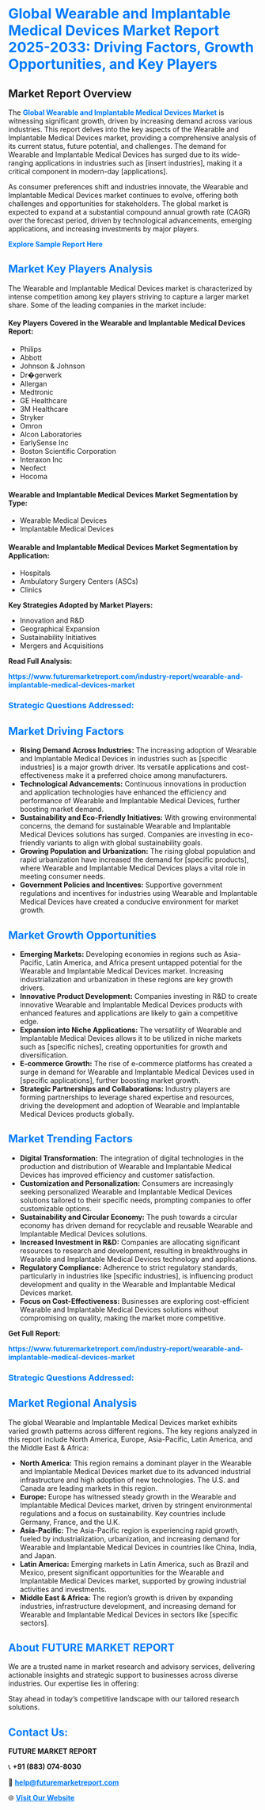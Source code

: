 <h1 style="color: #007BFF;">Global Wearable and Implantable Medical Devices Market Report 2025-2033: Driving Factors, Growth Opportunities, and Key Players</h1>

<section id="overview">
<h2>Market Report Overview</h2>
<p>The <a href="https://www.futuremarketreport.com/industry-report/wearable-and-implantable-medical-devices-market" style="color: #007BFF; text-decoration: none;"><strong>Global Wearable and Implantable Medical Devices Market</strong></a> is witnessing significant growth, driven by increasing demand across various industries. This report delves into the key aspects of the Wearable and Implantable Medical Devices market, providing a comprehensive analysis of its current status, future potential, and challenges. The demand for Wearable and Implantable Medical Devices has surged due to its wide-ranging applications in industries such as [insert industries], making it a critical component in modern-day [applications].</p>
<p>As consumer preferences shift and industries innovate, the Wearable and Implantable Medical Devices market continues to evolve, offering both challenges and opportunities for stakeholders. The global market is expected to expand at a substantial compound annual growth rate (CAGR) over the forecast period, driven by technological advancements, emerging applications, and increasing investments by major players.</p>
</section>

<section id="overview">
<p><a href="https://www.futuremarketreport.com/request-sample/reportId=79019" style="color: #007BFF; text-decoration: none;"><strong>Explore Sample Report Here</strong></a></p>
</section>

<section id="key-players">
<h2 style="color: #007BFF;">Market Key Players Analysis</h2>
<p>The Wearable and Implantable Medical Devices market is characterized by intense competition among key players striving to capture a larger market share. Some of the leading companies in the market include:</p>
<h4>Key Players Covered in the Wearable and Implantable Medical Devices Report:</h4>
<ul><li>Philips</li><li>Abbott</li><li>Johnson &amp; Johnson</li><li>Dr�gerwerk</li><li>Allergan</li><li>Medtronic</li><li>GE Healthcare</li><li>3M Healthcare</li><li>Stryker</li><li>Omron</li><li>Alcon Laboratories</li><li>EarlySense Inc</li><li>Boston Scientific Corporation</li><li>Interaxon Inc</li><li>Neofect</li><li>Hocoma</li></ul>
<h4>Wearable and Implantable Medical Devices Market Segmentation by Type:</h4>
<ul><li>Wearable Medical Devices</li><li>Implantable Medical Devices</li></ul>

<h4>Wearable and Implantable Medical Devices Market Segmentation by Application:</h4>
<ul><li>Hospitals</li><li>Ambulatory Surgery Centers (ASCs)</li><li>Clinics</li></ul>
<p><strong>Key Strategies Adopted by Market Players:</strong></p>
<ul>
<li>Innovation and R&D</li>
<li>Geographical Expansion</li>
<li>Sustainability Initiatives</li>
<li>Mergers and Acquisitions</li>
</ul>
</section>

<section>
<p><strong>Read Full Analysis: </strong></p><a href="https://www.futuremarketreport.com/industry-report/wearable-and-implantable-medical-devices-market" style="color: #007BFF; text-decoration: none;"><strong>https://www.futuremarketreport.com/industry-report/wearable-and-implantable-medical-devices-market</strong></a>
<h3 style="color: #007BFF;">Strategic Questions Addressed:</h3>
</section>

<section id="driving-factors">
<h2 style="color: #007BFF;">Market Driving Factors</h2>
<ul>
<li><strong>Rising Demand Across Industries:</strong> The increasing adoption of Wearable and Implantable Medical Devices in industries such as [specific industries] is a major growth driver. Its versatile applications and cost-effectiveness make it a preferred choice among manufacturers.</li>
<li><strong>Technological Advancements:</strong> Continuous innovations in production and application technologies have enhanced the efficiency and performance of Wearable and Implantable Medical Devices, further boosting market demand.</li>
<li><strong>Sustainability and Eco-Friendly Initiatives:</strong> With growing environmental concerns, the demand for sustainable Wearable and Implantable Medical Devices solutions has surged. Companies are investing in eco-friendly variants to align with global sustainability goals.</li>
<li><strong>Growing Population and Urbanization:</strong> The rising global population and rapid urbanization have increased the demand for [specific products], where Wearable and Implantable Medical Devices plays a vital role in meeting consumer needs.</li>
<li><strong>Government Policies and Incentives:</strong> Supportive government regulations and incentives for industries using Wearable and Implantable Medical Devices have created a conducive environment for market growth.</li>
</ul>
</section>

<section id="growth-opportunities">
<h2 style="color: #007BFF;">Market Growth Opportunities</h2>
<ul>
<li><strong>Emerging Markets:</strong> Developing economies in regions such as Asia-Pacific, Latin America, and Africa present untapped potential for the Wearable and Implantable Medical Devices market. Increasing industrialization and urbanization in these regions are key growth drivers.</li>
<li><strong>Innovative Product Development:</strong> Companies investing in R&D to create innovative Wearable and Implantable Medical Devices products with enhanced features and applications are likely to gain a competitive edge.</li>
<li><strong>Expansion into Niche Applications:</strong> The versatility of Wearable and Implantable Medical Devices allows it to be utilized in niche markets such as [specific niches], creating opportunities for growth and diversification.</li>
<li><strong>E-commerce Growth:</strong> The rise of e-commerce platforms has created a surge in demand for Wearable and Implantable Medical Devices used in [specific applications], further boosting market growth.</li>
<li><strong>Strategic Partnerships and Collaborations:</strong> Industry players are forming partnerships to leverage shared expertise and resources, driving the development and adoption of Wearable and Implantable Medical Devices products globally.</li>
</ul>
</section>

<section id="trending-factors">
<h2 style="color: #007BFF;">Market Trending Factors</h2>
<ul>
<li><strong>Digital Transformation:</strong> The integration of digital technologies in the production and distribution of Wearable and Implantable Medical Devices has improved efficiency and customer satisfaction.</li>
<li><strong>Customization and Personalization:</strong> Consumers are increasingly seeking personalized Wearable and Implantable Medical Devices solutions tailored to their specific needs, prompting companies to offer customizable options.</li>
<li><strong>Sustainability and Circular Economy:</strong> The push towards a circular economy has driven demand for recyclable and reusable Wearable and Implantable Medical Devices solutions.</li>
<li><strong>Increased Investment in R&D:</strong> Companies are allocating significant resources to research and development, resulting in breakthroughs in Wearable and Implantable Medical Devices technology and applications.</li>
<li><strong>Regulatory Compliance:</strong> Adherence to strict regulatory standards, particularly in industries like [specific industries], is influencing product development and quality in the Wearable and Implantable Medical Devices market.</li>
<li><strong>Focus on Cost-Effectiveness:</strong> Businesses are exploring cost-efficient Wearable and Implantable Medical Devices solutions without compromising on quality, making the market more competitive.</li>
</ul>
</section>

<section>
<p><strong>Get Full Report: </strong></p><a href="https://www.futuremarketreport.com/industry-report/wearable-and-implantable-medical-devices-market" style="color: #007BFF; text-decoration: none;"><strong>https://www.futuremarketreport.com/industry-report/wearable-and-implantable-medical-devices-market</strong></a>
<h3 style="color: #007BFF;">Strategic Questions Addressed:</h3>
</section>


<section id="regional-analysis">
<h2 style="color: #007BFF;">Market Regional Analysis</h2>
<p>The global Wearable and Implantable Medical Devices market exhibits varied growth patterns across different regions. The key regions analyzed in this report include North America, Europe, Asia-Pacific, Latin America, and the Middle East & Africa:</p>
<ul>
<li><strong>North America:</strong> This region remains a dominant player in the Wearable and Implantable Medical Devices market due to its advanced industrial infrastructure and high adoption of new technologies. The U.S. and Canada are leading markets in this region.</li>
<li><strong>Europe:</strong> Europe has witnessed steady growth in the Wearable and Implantable Medical Devices market, driven by stringent environmental regulations and a focus on sustainability. Key countries include Germany, France, and the U.K.</li>
<li><strong>Asia-Pacific:</strong> The Asia-Pacific region is experiencing rapid growth, fueled by industrialization, urbanization, and increasing demand for Wearable and Implantable Medical Devices in countries like China, India, and Japan.</li>
<li><strong>Latin America:</strong> Emerging markets in Latin America, such as Brazil and Mexico, present significant opportunities for the Wearable and Implantable Medical Devices market, supported by growing industrial activities and investments.</li>
<li><strong>Middle East & Africa:</strong> The region’s growth is driven by expanding industries, infrastructure development, and increasing demand for Wearable and Implantable Medical Devices in sectors like [specific sectors].</li>
</ul>
</section>

<footer>
<h2 style="color: #007BFF;">About FUTURE MARKET REPORT</h2>
<p>We are a trusted name in market research and advisory services, delivering actionable insights and strategic support to businesses across diverse industries. Our expertise lies in offering:</p>

<p>Stay ahead in today’s competitive landscape with our tailored research solutions.</p>

<h2 style="color: #007BFF;">Contact Us:</h2>
<p><strong>FUTURE MARKET REPORT</strong></p>
<p>📞 <strong>+91 (883) 074-8030</strong></p>
<p>📧 <strong><a href="mailto:help@futuremarketreport.com" style="color: #007BFF;">help@futuremarketreport.com</a></strong></p>
<p>🌐 <strong><a href="https://www.futuremarketreport.com/" style="color: #007BFF;">Visit Our Website</a></strong></p>
</footer>